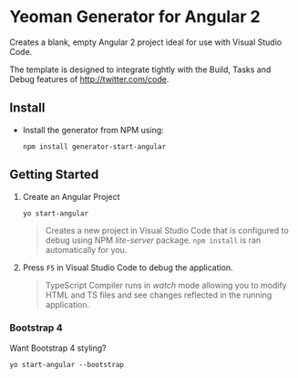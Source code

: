 # Yeoman Generator for Angular 2

Creates a blank, empty Angular 2 project ideal for use with Visual Studio Code.

The template is designed to integrate tightly with the Build, Tasks and Debug features of <http://twitter.com/code>.

## Install

* Install the generator from NPM using:

    ```shell
    npm install generator-start-angular
    ```

## Getting Started

1. Create an Angular Project

    ```shell
    yo start-angular
    ```
    
    > Creates a new project in Visual Studio Code that is configured to debug using NPM *lite-server* package. ``npm install`` is ran automatically for you.

1. Press ``F5`` in Visual Studio Code to debug the application.

    > TypeScript Compiler runs in *watch* mode allowing you to modify HTML and TS files and see changes reflected in the running application.

### Bootstrap 4

Want Bootstrap 4 styling?

``` shell
yo start-angular --bootstrap
```
